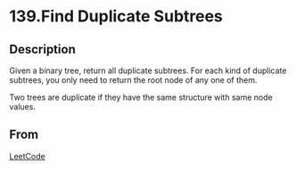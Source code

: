 # 139.Find Duplicate Subtrees

## Description

Given a binary tree, return all duplicate subtrees. For each kind of duplicate subtrees, you only need to return the root node of any one of them.

Two trees are duplicate if they have the same structure with same node values.

## From

[LeetCode](https://leetcode.com/problems/find-duplicate-subtrees)
